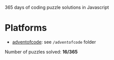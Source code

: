 365 days of coding puzzle solutions in Javascript

# Platforms

- [adventofcode](https://adventofcode.com): see `/adventofcode` folder

Number of puzzles solved: **16/365**
